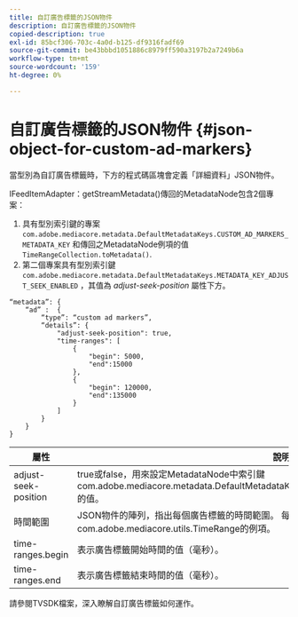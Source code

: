 ```yaml
---
title: 自訂廣告標籤的JSON物件
description: 自訂廣告標籤的JSON物件
copied-description: true
exl-id: 85bcf306-703c-4a0d-b125-df9316fadf69
source-git-commit: be43bbbd1051886c8979ff590a3197b2a7249b6a
workflow-type: tm+mt
source-wordcount: '159'
ht-degree: 0%

---
```


# 自訂廣告標籤的JSON物件 {#json-object-for-custom-ad-markers}

當型別為自訂廣告標籤時，下方的程式碼區塊會定義「詳細資料」JSON物件。

IFeedItemAdapter：getStreamMetadata()傳回的MetadataNode包含2個專案：
1. 具有型別索引鍵的專案 `com.adobe.mediacore.metadata.DefaultMetadataKeys.CUSTOM_AD_MARKERS_METADATA_KEY` 和傳回之MetadataNode例項的值 `TimeRangeCollection.toMetadata()`.
1. 第二個專案具有型別索引鍵 `com.adobe.mediacore.metadata.DefaultMetadataKeys.METADATA_KEY_ADJUST_SEEK_ENABLED` ，其值為 *adjust-seek-position* 屬性下方。

```
“metadata”: {
    “ad” :  {
        “type”: “custom ad markers”,
        “details”: {
            "adjust-seek-position": true,
            "time-ranges": [
                {
                    "begin": 5000,
                    "end":15000
                },
                {
                    "begin": 120000,
                    "end":135000
                }
            ]
        }
    }
}
```

| 屬性 | 說明 |
|---|---|
| adjust-seek-position | true或false，用來設定MetadataNode中索引鍵com.adobe.mediacore.metadata.DefaultMetadataKeys.METADATA_KEY_ADJUST_SEEK_ENABLED的值。 |
| 時間範圍 | JSON物件的陣列，指出每個廣告標籤的時間範圍。 每個JSON物件專案都會對應至com.adobe.mediacore.utils.TimeRange的例項。 |
| time-ranges.begin | 表示廣告標籤開始時間的值（毫秒）。 |
| time-ranges.end | 表示廣告標籤結束時間的值（毫秒）。 |

請參閱TVSDK檔案，深入瞭解自訂廣告標籤如何運作。
